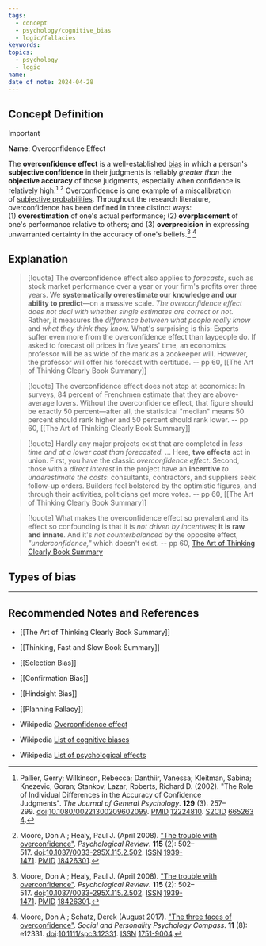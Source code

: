 ```yaml
---
tags:
  - concept
  - psychology/cognitive_bias
  - logic/fallacies
keywords: 
topics:
  - psychology
  - logic
name: 
date of note: 2024-04-28
---
```


## Concept Definition

>[!important]
>**Name**:  Overconfidence Effect
>
>The **overconfidence effect** is a well-established [bias](https://en.wikipedia.org/wiki/Cognitive_bias "Cognitive bias") in which a person's **subjective confidence** in their judgments is reliably *greater than* the **objective accuracy** of those judgments, especially when confidence is relatively high.[^1] [^2] Overconfidence is one example of a miscalibration of [subjective probabilities](https://en.wikipedia.org/wiki/Subjective_probability "Subjective probability"). Throughout the research literature, overconfidence has been defined in three distinct ways: (1) **overestimation** of one's actual performance; (2) **overplacement** of one's performance relative to others; and (3) **overprecision** in expressing unwarranted certainty in the accuracy of one's beliefs.[^2] [^3]


## Explanation

>[!quote]
>The overconfidence effect also applies to *forecasts*, such as stock market performance over a year or your firm's profits over three years. We **systematically overestimate our knowledge and our ability to predict**—on a massive scale. *The overconfidence effect does not deal with whether single estimates are correct or not.* Rather, it measures the *difference between what people really know* and *what they think they know.* What's surprising is this: Experts suffer even more from the overconfidence effect than laypeople do. If asked to forecast oil prices in five years' time, an economics professor will be as wide of the mark as a zookeeper will. However, the professor will offer his forecast with certitude.
>-- pp 60, [[The Art of Thinking Clearly Book Summary]]

>[!quote]
>The overconfidence effect does not stop at economics: In surveys, 84 percent of Frenchmen estimate that they are above-average lovers. Without the overconfidence effect, that figure should be exactly 50 percent—after all, the statistical "median" means 50 percent should rank higher and 50 percent should rank lower.
>-- pp 60, [[The Art of Thinking Clearly Book Summary]]

>[!quote]
>Hardly any major projects exist that are completed in *less time and at a lower cost than forecasted.* ... Here, **two effects** act in union. First, you have the classic *overconfidence effect*. Second, those with a *direct interest* in the project have an **incentive** *to underestimate the costs*: consultants, contractors, and suppliers seek follow-up orders. Builders feel bolstered by the optimistic figures, and through their activities, politicians get more votes.
>-- pp 60, [[The Art of Thinking Clearly Book Summary]]

>[!quote]
>What makes the overconfidence effect so prevalent and its effect so confounding is that it is *not driven by incentives*; **it is raw and innate**. And it's *not counterbalanced* by the opposite effect, *"underconfidence,"* which doesn't exist.
>-- pp 60, [The Art of Thinking Clearly Book Summary](app://obsidian.md/The%20Art%20of%20Thinking%20Clearly%20Book%20Summary)


## Types of bias






-----------
##  Recommended Notes and References

- [[The Art of Thinking Clearly Book Summary]]
- [[Thinking, Fast and Slow Book Summary]]
- [[Selection Bias]]
- [[Confirmation Bias]]
- [[Hindsight Bias]]
- [[Planning Fallacy]]

- Wikipedia [Overconfidence effect](https://en.wikipedia.org/wiki/Overconfidence_effect)
- Wikipedia [List of cognitive biases](https://en.wikipedia.org/wiki/List_of_cognitive_biases)
- Wikipedia [List of psychological effects](https://en.wikipedia.org/wiki/List_of_psychological_effects)

[^1]: Pallier, Gerry; Wilkinson, Rebecca; Danthiir, Vanessa; Kleitman, Sabina; Knezevic, Goran; Stankov, Lazar; Roberts, Richard D. (2002). "The Role of Individual Differences in the Accuracy of Confidence Judgments". _The Journal of General Psychology_. **129** (3): 257–299. [doi](https://en.wikipedia.org/wiki/Doi_(identifier) "Doi (identifier)"):[10.1080/00221300209602099](https://doi.org/10.1080%2F00221300209602099). [PMID](https://en.wikipedia.org/wiki/PMID_(identifier) "PMID (identifier)") [12224810](https://pubmed.ncbi.nlm.nih.gov/12224810). [S2CID](https://en.wikipedia.org/wiki/S2CID_(identifier) "S2CID (identifier)") [6652634](https://api.semanticscholar.org/CorpusID:6652634).

[^2]: Moore, Don A.; Healy, Paul J. (April 2008). ["The trouble with overconfidence"](http://doi.apa.org/getdoi.cfm?doi=10.1037/0033-295X.115.2.502). _Psychological Review_. **115** (2): 502–517. [doi](https://en.wikipedia.org/wiki/Doi_(identifier) "Doi (identifier)"):[10.1037/0033-295X.115.2.502](https://doi.org/10.1037%2F0033-295X.115.2.502). [ISSN](https://en.wikipedia.org/wiki/ISSN_(identifier) "ISSN (identifier)") [1939-1471](https://www.worldcat.org/issn/1939-1471). [PMID](https://en.wikipedia.org/wiki/PMID_(identifier) "PMID (identifier)") [18426301](https://pubmed.ncbi.nlm.nih.gov/18426301).

[^3]: Moore, Don A.; Schatz, Derek (August 2017). ["The three faces of overconfidence"](https://psyarxiv.com/zt6yr/). _Social and Personality Psychology Compass_. **11** (8): e12331. [doi](https://en.wikipedia.org/wiki/Doi_(identifier) "Doi (identifier)"):[10.1111/spc3.12331](https://doi.org/10.1111%2Fspc3.12331). [ISSN](https://en.wikipedia.org/wiki/ISSN_(identifier) "ISSN (identifier)") [1751-9004](https://www.worldcat.org/issn/1751-9004).